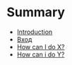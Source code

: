 # Summary

* [Introduction](README.md)
* [Вход](first-question.md)
* [How can I do X?](second-question.md)
* [How can i do Y?](how-can-i-do-y.md)

